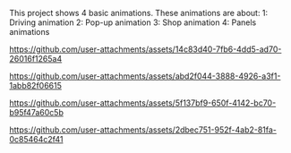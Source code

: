 This project shows 4 basic animations.
These animations are about:
1: Driving animation
2: Pop-up animation
3: Shop animation
4: Panels animations

https://github.com/user-attachments/assets/14c83d40-7fb6-4dd5-ad70-26016f1265a4

https://github.com/user-attachments/assets/abd2f044-3888-4926-a3f1-1abb82f06615

https://github.com/user-attachments/assets/5f137bf9-650f-4142-bc70-b95f47a60c5b

https://github.com/user-attachments/assets/2dbec751-952f-4ab2-81fa-0c85464c2f41